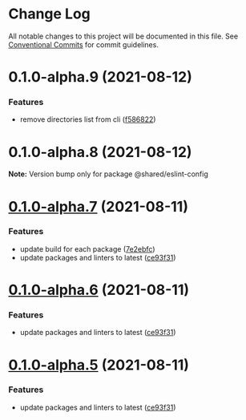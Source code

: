 # Change Log

All notable changes to this project will be documented in this file.
See [Conventional Commits](https://conventionalcommits.org) for commit guidelines.

# 0.1.0-alpha.9 (2021-08-12)


### Features

* remove directories list from cli ([f586822](https://github.com/maniator/serveside/commit/f5868221dcbab99904b1253b6ae1e39f74e68a26))





# 0.1.0-alpha.8 (2021-08-12)

**Note:** Version bump only for package @shared/eslint-config





# [0.1.0-alpha.7](https://github.com/maniator/serveside/compare/v0.1.0-alpha.4...v0.1.0-alpha.7) (2021-08-11)


### Features

* update build for each package ([7e2ebfc](https://github.com/maniator/serveside/commit/7e2ebfc98f6f3bac1e5dd1c116d1c5d30e80a79b))
* update packages and linters to latest ([ce93f31](https://github.com/maniator/serveside/commit/ce93f31d740106f62285acb9dd076066ae250390))





# [0.1.0-alpha.6](https://github.com/maniator/serveside/compare/v0.1.0-alpha.4...v0.1.0-alpha.6) (2021-08-11)


### Features

* update packages and linters to latest ([ce93f31](https://github.com/maniator/serveside/commit/ce93f31d740106f62285acb9dd076066ae250390))





# [0.1.0-alpha.5](https://github.com/maniator/serveside/compare/v0.1.0-alpha.4...v0.1.0-alpha.5) (2021-08-11)


### Features

* update packages and linters to latest ([ce93f31](https://github.com/maniator/serveside/commit/ce93f31d740106f62285acb9dd076066ae250390))
